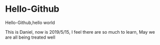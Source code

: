 # Hello-Github
Hello-Github,hello world 

This is Daniel, now is 2019/5/15, I feel there are so much to learn, 
May we are all being treated well

